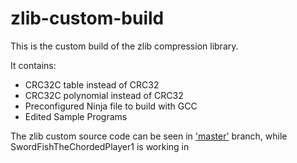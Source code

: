 # zlib-custom-build

This is the custom build of the zlib compression library.

It contains:
- CRC32C table instead of CRC32
- CRC32C polynomial instead of CRC32
- Preconfigured Ninja file to build with GCC
- Edited Sample Programs

The zlib custom source code can be seen in ['master'](https://github.com/iammopeio/zlib-custom-build/blob/master) branch, while SwordFishTheChordedPlayer1 is working in
